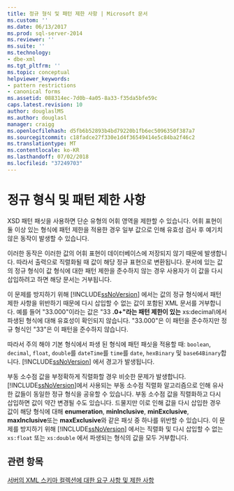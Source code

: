 ```yaml
---
title: 정규 형식 및 패턴 제한 사항 | Microsoft 문서
ms.custom: ''
ms.date: 06/13/2017
ms.prod: sql-server-2014
ms.reviewer: ''
ms.suite: ''
ms.technology:
- dbe-xml
ms.tgt_pltfrm: ''
ms.topic: conceptual
helpviewer_keywords:
- pattern restrictions
- canonical forms
ms.assetid: 088314ec-7d0b-4a05-8a33-f35da5bfe59c
caps.latest.revision: 10
author: douglaslMS
ms.author: douglasl
manager: craigg
ms.openlocfilehash: d5fb6b52893b4bd79220b1fb6ec5096350f387a7
ms.sourcegitcommit: c18fadce27f330e1d4f36549414e5c84ba2f46c2
ms.translationtype: MT
ms.contentlocale: ko-KR
ms.lasthandoff: 07/02/2018
ms.locfileid: "37249703"
---
```

# <a name="canonical-forms-and-pattern-restrictions"></a>정규 형식 및 패턴 제한 사항
  XSD 패턴 패싯을 사용하면 단순 유형의 어휘 영역을 제한할 수 있습니다. 어휘 표현이 둘 이상 있는 형식에 패턴 제한을 적용한 경우 일부 값으로 인해 유효성 검사 후 예기치 않은 동작이 발생할 수 있습니다.  
  
 이러한 동작은 이러한 값의 어휘 표현이 데이터베이스에 저장되지 않기 때문에 발생합니다. 따라서 출력으로 직렬화될 때 값이 해당 정규 표현으로 변환됩니다. 문서에 있는 값의 정규 형식이 값 형식에 대한 패턴 제한을 준수하지 않는 경우 사용자가 이 값을 다시 삽입하려고 하면 해당 문서는 거부됩니다.  
  
 이 문제를 방지하기 위해 [!INCLUDE[ssNoVersion](../../includes/ssnoversion-md.md)] 에서는 값의 정규 형식에서 패턴 제한 사항을 위반하기 때문에 다시 삽입할 수 없는 값이 포함된 XML 문서를 거부합니다. 예를 들어 "33.000"이라는 값은 "33 **.0+"라는 패턴 제한이 있는** xs:decimal\\에서 파생된 형식에 대해 유효성이 확인되지 않습니다. "33.000"은 이 패턴을 준수하지만 정규 형식인 "33"은 이 패턴을 준수하지 않습니다.  
  
 따라서 주의 해야 기본 형식에서 파생 된 형식에 패턴 패싯을 적용할 때: `boolean`, `decimal`, `float`, `double`를 `dateTime`를 `time`를 `date`, `hexBinary` 및 `base64Binary`합니다. [!INCLUDE[ssNoVersion](../../includes/ssnoversion-md.md)] 에서 경고가 발생됩니다.  
  
 부동 소수점 값을 부정확하게 직렬화할 경우 비슷한 문제가 발생합니다. [!INCLUDE[ssNoVersion](../../includes/ssnoversion-md.md)]에서 사용되는 부동 소수점 직렬화 알고리즘으로 인해 유사한 값들이 동일한 정규 형식을 공유할 수 있습니다. 부동 소수점 값을 직렬화하고 다시 삽입하면 값이 약간 변경될 수도 있습니다. 드물지만 이로 인해 값을 다시 삽입한 경우 값이 해당 형식에 대해 **enumeration**, **minInclusive**, **minExclusive**, **maxInclusive**또는 **maxExclusive**와 같은 패싯 중 하나를 위반할 수 있습니다. 이 문제를 방지하기 위해 [!INCLUDE[ssNoVersion](../../includes/ssnoversion-md.md)] 에서는 직렬화 및 다시 삽입할 수 없는 `xs:float` 또는 `xs:double` 에서 파생되는 형식의 값을 모두 거부합니다.  
  
## <a name="see-also"></a>관련 항목  
 [서버의 XML 스키마 컬렉션에 대한 요구 사항 및 제한 사항](requirements-and-limitations-for-xml-schema-collections-on-the-server.md)  
  
  
